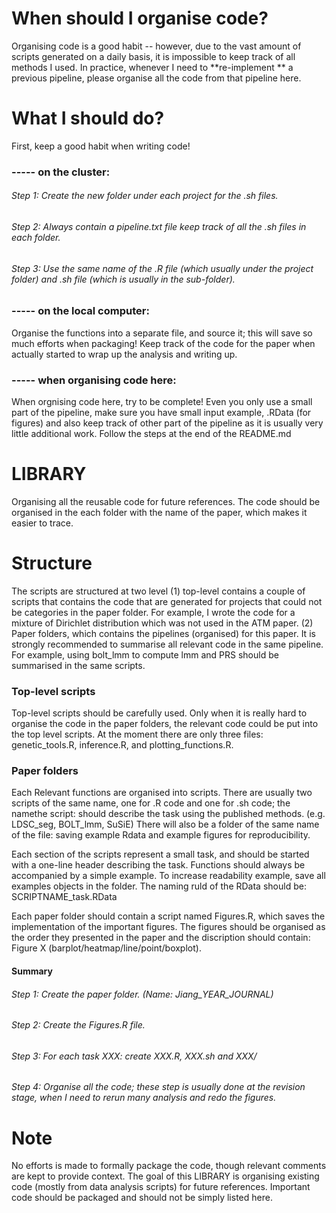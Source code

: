 # When should I organise code?
Organising code is a good habit -- however, due to the vast amount of scripts generated on a daily basis, it is impossible to keep track of all methods I used. In practice, whenever I need to **re-implement ** a previous pipeline, please organise all the code from that pipeline here. 

# What I should do?
First, keep a good habit when writing code! 

### ----- on the cluster: 
###### Step 1: Create the new folder under each project for the .sh files.
###### Step 2: Always contain a pipeline.txt file keep track of all the .sh files in each folder. 
###### Step 3: Use the same name of the .R file (which usually under the project folder) and .sh file (which is usually in the sub-folder).

### ----- on the local computer:
Organise the functions into a separate file, and source it; this will save so much efforts when packaging! Keep track of the code for the paper when actually started to wrap up the analysis and writing up. 

### ----- when organising code here:
When orgnising code here, try to be complete! Even you only use a small part of the pipeline, make sure you have small input example, .RData (for figures) and also keep track of other part of the pipeline as it is usually very little additional work. Follow the steps at the end of the README.md

# LIBRARY

Organising all the reusable code for future references. The code should be organised in the each folder with the name of the paper, which makes it easier to trace. 

# Structure
The scripts are structured at two level (1) top-level contains a couple of scripts that contains the code that are generated for projects that could not be  categories in the paper folder. For example, I wrote the code for a mixture of Dirichlet distribution which was not used in the ATM paper. (2) Paper folders, which contains the pipelines (organised) for this paper. It is strongly recommended to summarise all relevant code in the same pipeline. For example, using bolt_lmm to compute lmm and PRS should be summarised in the same scripts.   

### Top-level scripts
Top-level scripts should be carefully used. Only when it is really hard to organise the code in the paper folders, the relevant code could be put into the top level scripts. At the moment there are only three files: genetic_tools.R, inference.R, and plotting_functions.R.

### Paper folders
Each Relevant functions are organised into scripts. There are usually two scripts of the same name, one for .R code and one for .sh code; the namethe script: should describe the task using the published methods. (e.g. LDSC_seg, BOLT_lmm, SuSiE) There will also be a folder of the same name of the file: saving example Rdata and example figures for reproducibility.

Each section of the scripts represent a small task, and should be started with a one-line header describing the task. Functions should always be accompanied by a simple example. To increase readability example, save all examples objects in the folder. The naming ruld of the RData should be: SCRIPTNAME_task.RData  

Each paper folder should contain a script named Figures.R, which saves the implementation of the important figures. The figures should be organised as the order they presented in the paper and the discription should contain: Figure X (barplot/heatmap/line/point/boxplot). 

#### Summary

###### Step 1: Create the paper folder. (Name: Jiang_YEAR_JOURNAL)
###### Step 2: Create the Figures.R file.
###### Step 3: For each task XXX: create XXX.R, XXX.sh and XXX/
###### Step 4: Organise all the code; these step is usually done at the revision stage, when I need to rerun many analysis and redo the figures.  

# Note
No efforts is made to formally package the code, though relevant comments are kept to provide context. The goal of this LIBRARY is organising existing code (mostly from data analysis scripts) for future references. Important code should be packaged and should not be simply listed here.  
